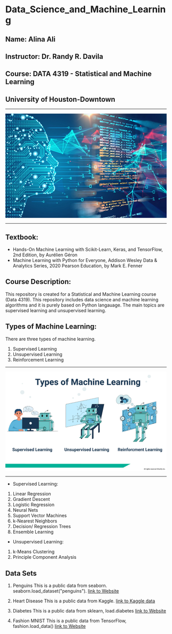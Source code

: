 # Data_Science_and_Machine_Learning

## Name: Alina Ali

## Instructor: Dr. Randy R. Davila

## Course: DATA 4319 - Statistical and Machine Learning 

## University of Houston-Downtown

---

<p align="center">
    <img src="Machine-Learning.jpeg" width="700" hight ="800">
</p>

---

## Textbook:

- Hands-On Machine Learning with Scikit-Learn, Keras, and TensorFlow, 2nd Edition, by Aurélien Géron
- Machine Learning with Python for Everyone, Addison Wesley Data & Analytics Series, 2020 Pearson Education, by Mark E. Fenner


## Course Description:

This repository is created for a Statistical and Machine Learning course (Data 4319). This repository includes data science and machine learning algorithms and it is purely based on Python langauage. The main topics are supervised learning and unsupervised learning. 

## Types of Machine Learning:

There are three types of machine learning.

1. Supervised Learning
2. Unsupervised Learning
3. Reinforcement Learning
---

<p align="center">
    <img src="machine-learning.jpg" width="700" hight ="800">
</p>

---

- Supervised Learning:

 1. Linear Regression
 2. Gradient Descent
 3. Logistic Regression
 4. Neural Nets
 5. Support Vector Machines
 6. k-Nearest Neighbors
 7. Decision/ Regression Trees
 8. Ensemble Learning
 

- Unsupervised Learning:

 1. k-Means Clustering
 2. Principle Component Analysis


## Data Sets

1. Penguins
This is a public data from seaborn. seaborn.load_dataset("penguins"). [link to Website](https://seaborn.pydata.org/generated/seaborn.load_dataset.html)

2. Heart Disease
This is a public data from Kaggle. [link to Kaggle data](https://www.kaggle.com/datasets/johnsmith88/heart-disease-dataset)

3. Diabetes
This is a public data from sklearn, load.diabetes [link to Website](https://scikit-learn.org/stable/modules/generated/sklearn.datasets.load_diabetes.html#sklearn.datasets.load_diabetes)

4. Fashion MNIST
This is a public data from TensorFlow, fashion.load_data() [link to Website](https://www.tensorflow.org/datasets/catalog/fashion_mnist)
